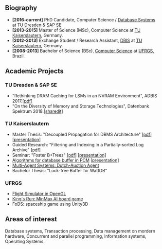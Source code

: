 ## Biography

- **[2016-current]** PhD Candidate, Computer Science / [Database Systems](https://wwwdb.inf.tu-dresden.de/) at [TU Dresden](https://tu-dresden.de/) & [SAP SE](https://www.sap.com/index.html)
- **[2013-2015]** Master of Science (MSc), Computer Science at [TU Kaiserslautern](http://www.uni-kl.de/startseite/), Germany.
- **[2012-2013]** Exchange Student / Research Assistant, [DBIS](http://lgis.informatik.uni-kl.de/cms/index.php?id=3) at [TU Kaiserslautern](http://www.uni-kl.de/startseite/), Germany.
- **[2008-2013]** Bachelor of Science (BSc), [Computer Science](http://www.inf.ufrgs.br/) at [UFRGS](http://www.ufrgs.com/), Brazil.

## Academic Projects

### TU Dresden & SAP SE
- "Rethinking DRAM Caching for LSMs in an NVRAM Environment", ADBIS 2017.[[pdf]](https://llersch.github.io/assets/Lersch_ADBIS_2017.pdf)
- "On the Diversity of Memory and Storage Technologies", Datenbank Spektrum 2018.[[sharedit]](https://rdcu.be/S4Y4)

### TU Kaiserslautern

- Master Thesis: "Decoupled Propagation for DBMS Architecture" [[pdf]](https://llersch.github.io/assets/decoupled_propagation_for_dbms_architectures.pdf) [[presentation]](https://llersch.github.io/assets/decoupled_propagation.pdf)
- Guided Research: "Filtering and Indexing in a Partially-sorted Log Archive" [[pdf]](https://llersch.github.io/assets/indexinglogarchive.pdf)
- Seminar: "Foster B+Trees" [[pdf]](https://llersch.github.io/assets/foster_b_trees.pdf) [[presentation]](https://llersch.github.io/assets/presentation_foster_b_trees.pdf)
- [Algorithms for database buffer in PCM](https://bitbucket.org/lslersch/eessd/overview) [[presentation]](https://llersch.github.io/assets/wear_aware_pcm_buffer.pdf)
- [Multi-Agent Systems: Dutch-Auction Agent](https://bitbucket.org/lslersch/mas-project/overview)
- Bachelor Thesis: "Lock-free Buffer for WattDB"
 
 
### UFRGS

- [Flight Simulator in OpenGL](https://github.com/llersch/fcg20111/wiki)
- [King's Run: MinMax AI board game](https://github.com/llersch/kingsrun/wiki)
- FoDS: spaceship game using Unity3D
 
 
## Areas of interest

Database systems, Transaction processing, Data management on mordern hardware, Concurrent and parallel programming, Information systems, Operating Systems
